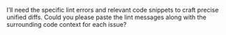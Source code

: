I’ll need the specific lint errors and relevant code snippets to craft precise unified diffs. Could you please paste the lint messages along with the surrounding code context for each issue?